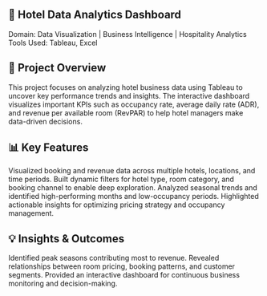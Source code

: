 ## 🏨 Hotel Data Analytics Dashboard
Domain: Data Visualization | Business Intelligence | Hospitality Analytics
Tools Used: Tableau, Excel

## 📘 Project Overview
This project focuses on analyzing hotel business data using Tableau to uncover key performance trends and insights. The interactive dashboard visualizes important KPIs such as occupancy rate, average daily rate (ADR), and revenue per available room (RevPAR) to help hotel managers make data-driven decisions.

## 📊 Key Features
Visualized booking and revenue data across multiple hotels, locations, and time periods.
Built dynamic filters for hotel type, room category, and booking channel to enable deep exploration.
Analyzed seasonal trends and identified high-performing months and low-occupancy periods.
Highlighted actionable insights for optimizing pricing strategy and occupancy management.

## 💡 Insights & Outcomes
Identified peak seasons contributing most to revenue.
Revealed relationships between room pricing, booking patterns, and customer segments.
Provided an interactive dashboard for continuous business monitoring and decision-making.
